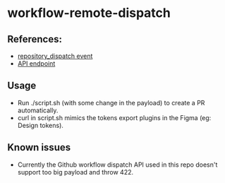 # workflow-remote-dispatch

## References:
- [repository_dispatch event](https://docs.github.com/en/actions/writing-workflows/choosing-when-your-workflow-runs/events-that-trigger-workflows#repository_dispatch)
- [API endpoint](https://docs.github.com/en/rest/repos/repos?apiVersion=2022-11-28#create-a-repository-dispatch-event)

## Usage
- Run ./script.sh (with some change in the payload) to create a PR automatically.
- curl in script.sh mimics the tokens export plugins in the Figma (eg: Design tokens).


## Known issues
- Currently the Github workflow dispatch API used in this repo doesn't support too big payload and throw 422. 
